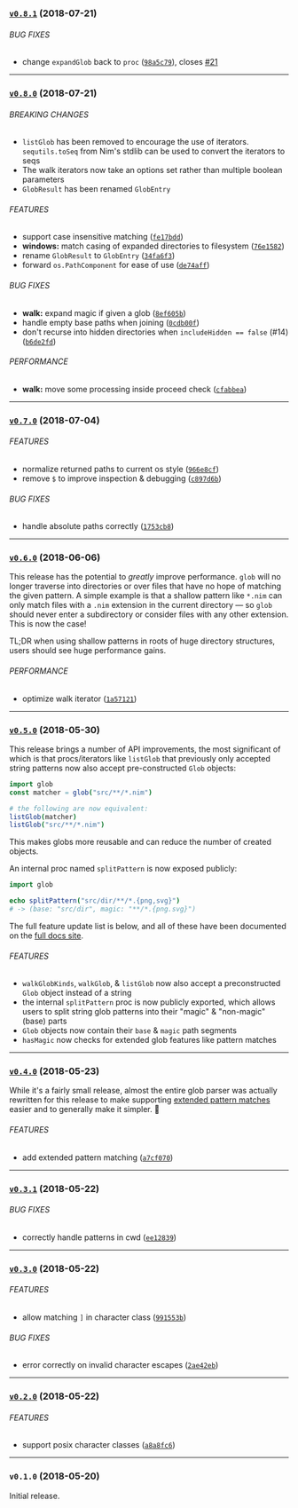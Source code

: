 <a name="v0.8.1"></a>
### [`v0.8.1`](https://github.com/citycide/glob/compare/v0.8.0...v0.8.1) (2018-07-21)


###### BUG FIXES

* change `expandGlob` back to `proc` ([`98a5c79`](https://github.com/citycide/glob/commit/98a5c791ed1b024473c345b52b7e7810b8013017)), closes [#21](https://github.com/citycide/glob/issues/21)

---

<a name="v0.8.0"></a>
### [`v0.8.0`](https://github.com/citycide/glob/compare/v0.7.0...v0.8.0) (2018-07-21)


###### BREAKING CHANGES

* `listGlob` has been removed to encourage the use of iterators. `sequtils.toSeq`
from Nim's stdlib can be used to convert the iterators to seqs
* The walk iterators now take an options set rather than multiple boolean parameters
* `GlobResult` has been renamed `GlobEntry`

###### FEATURES

* support case insensitive matching ([`fe17bdd`](https://github.com/citycide/glob/commit/fe17bddcd45f86771ba248a6756143dcd7a5a82d))
* **windows:** match casing of expanded directories to filesystem ([`76e1582`](https://github.com/citycide/glob/commit/76e1582f4f1e36109147aa8882ccc97034f71e6e))
* rename `GlobResult` to `GlobEntry` ([`34fa6f3`](https://github.com/citycide/glob/commit/34fa6f338ae1d41f55aa8a358bb4055cbbdcddd8))
* forward `os.PathComponent` for ease of use ([`de74aff`](https://github.com/citycide/glob/commit/de74affcda0fcebc81da9db80363dacd2005477b))

###### BUG FIXES

* **walk:** expand magic if given a glob ([`8ef605b`](https://github.com/citycide/glob/commit/8ef605b0adac77440e3d8653e0543b489a9bfd00))
* handle empty base paths when joining ([`0cdb00f`](https://github.com/citycide/glob/commit/0cdb00f268fc45df4c9ba73269a5cf54f4a250ee))
* don't recurse into hidden directories when `includeHidden == false` (#14) ([`b6de2fd`](https://github.com/citycide/glob/commit/b6de2fd1a9eff022bc0006e565840f431cb99015))

###### PERFORMANCE

* **walk:** move some processing inside proceed check ([`cfabbea`](https://github.com/citycide/glob/commit/cfabbeaa9496d8e9a96f143f052377ea293f982a))

---

<a name="v0.7.0"></a>
### [`v0.7.0`](https://github.com/citycide/glob/compare/v0.6.0...v0.7.0) (2018-07-04)


###### FEATURES

* normalize returned paths to current os style ([`966e8cf`](https://github.com/citycide/glob/commit/966e8cfdf1bc0f98640dad9b7c8b0615eb2d009d))
* remove `$` to improve inspection & debugging ([`c897d6b`](https://github.com/citycide/glob/commit/c897d6b8d9c2de818ac0cf7567b33e437b5f5ac2))

###### BUG FIXES

* handle absolute paths correctly ([`1753cb8`](https://github.com/citycide/glob/commit/1753cb81f6f184ab40ba11dd2e75024d2617c900))

---

<a name="v0.6.0"></a>
### [`v0.6.0`](https://github.com/citycide/glob/compare/v0.5.0...v0.6.0) (2018-06-06)

This release has the potential to _greatly_ improve performance. `glob` will no
longer traverse into directories or over files that have no hope of matching the
given pattern. A simple example is that a shallow pattern like `*.nim` can only
match files with a `.nim` extension in the current directory &mdash; so `glob`
should never enter a subdirectory or consider files with any other extension.
This is now the case!

TL;DR when using shallow patterns in roots of huge directory structures, users
should see huge performance gains.

###### PERFORMANCE

* optimize walk iterator ([`1a57121`](https://github.com/citycide/glob/commit/1a57121e3810d78c913c9d3a37f36a7ed03cace0))

---

<a name="v0.5.0"></a>
### [`v0.5.0`](https://github.com/citycide/glob/compare/v0.4.0...v0.5.0) (2018-05-30)

This release brings a number of API improvements, the most significant of which
is that procs/iterators like `listGlob` that previously only accepted string
patterns now also accept pre-constructed `Glob` objects:

```nim
import glob
const matcher = glob("src/**/*.nim")

# the following are now equivalent:
listGlob(matcher)
listGlob("src/**/*.nim")
```

This makes globs more reusable and can reduce the number of created objects.

An internal proc named `splitPattern` is now exposed publicly:

```nim
import glob

echo splitPattern("src/dir/**/*.{png,svg}")
# -> (base: "src/dir", magic: "**/*.{png.svg}")
```

The full feature update list is below, and all of these have been documented on
the [full docs site](https://citycide.github.io/glob/).

###### FEATURES

* `walkGlobKinds`, `walkGlob`, & `listGlob` now also accept
a preconstructed `Glob` object instead of a string
* the internal `splitPattern` proc is now publicly exported,
which allows users to split string glob patterns into their
"magic" & "non-magic" (base) parts
* `Glob` objects now contain their `base` & `magic` path segments
* `hasMagic` now checks for extended glob features like pattern
matches

---

<a name="v0.4.0"></a>
### [`v0.4.0`](https://github.com/citycide/glob/compare/v0.3.1...v0.4.0) (2018-05-23)

While it's a fairly small release, almost the entire glob parser was actually rewritten for this
release to make supporting [extended pattern matches](https://citycide.github.io/glob/#syntax-extended-pattern-matching)
easier and to generally make it simpler. :tada:

###### FEATURES

* add extended pattern matching ([`a7cf070`](https://github.com/citycide/glob/commit/a7cf0708335459c2acf969182f2a1cdf6bb37d7f))

---

<a name="v0.3.1"></a>
### [`v0.3.1`](https://github.com/citycide/glob/compare/v0.3.0...v0.3.1) (2018-05-22)


###### BUG FIXES

* correctly handle patterns in cwd ([`ee12839`](https://github.com/citycide/glob/commit/ee12839bc3e13b886f0df9bc75da52e1993437c5))

---

<a name="v0.3.0"></a>
### [`v0.3.0`](https://github.com/citycide/glob/compare/v0.2.0...v0.3.0) (2018-05-22)

###### FEATURES

* allow matching `]` in character class ([`991553b`](https://github.com/citycide/glob/commit/991553b8de6dc32015e7976348eb0660a255d93d))

###### BUG FIXES

* error correctly on invalid character escapes ([`2ae42eb`](https://github.com/citycide/glob/commit/2ae42eb9b357e70a3780b6b8516e9150cfb8c683))

---

<a name="v0.2.0"></a>
### [`v0.2.0`](https://github.com/citycide/glob/compare/v0.1.0...v0.2.0) (2018-05-22)


###### FEATURES

* support posix character classes ([`a8a8fc6`](https://github.com/citycide/glob/commit/a8a8fc623a7d8c353a54c1482a7a1915f1ea53e1))

---

<a name="v0.1.0"></a>
### `v0.1.0` (2018-05-20)

Initial release.
